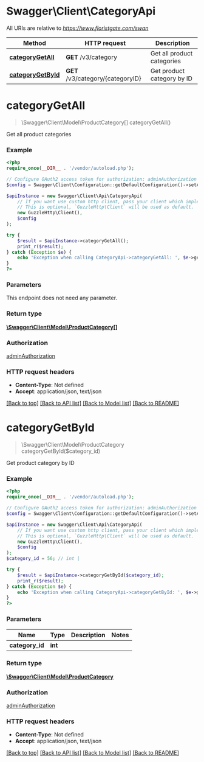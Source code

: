 # Swagger\Client\CategoryApi

All URIs are relative to *https://www.floristgate.com/swan*

Method | HTTP request | Description
------------- | ------------- | -------------
[**categoryGetAll**](CategoryApi.md#categoryGetAll) | **GET** /v3/category | Get all product categories
[**categoryGetById**](CategoryApi.md#categoryGetById) | **GET** /v3/category/{categoryID} | Get product category by ID


# **categoryGetAll**
> \Swagger\Client\Model\ProductCategory[] categoryGetAll()

Get all product categories

### Example
```php
<?php
require_once(__DIR__ . '/vendor/autoload.php');

// Configure OAuth2 access token for authorization: adminAuthorization
$config = Swagger\Client\Configuration::getDefaultConfiguration()->setAccessToken('YOUR_ACCESS_TOKEN');

$apiInstance = new Swagger\Client\Api\CategoryApi(
    // If you want use custom http client, pass your client which implements `GuzzleHttp\ClientInterface`.
    // This is optional, `GuzzleHttp\Client` will be used as default.
    new GuzzleHttp\Client(),
    $config
);

try {
    $result = $apiInstance->categoryGetAll();
    print_r($result);
} catch (Exception $e) {
    echo 'Exception when calling CategoryApi->categoryGetAll: ', $e->getMessage(), PHP_EOL;
}
?>
```

### Parameters
This endpoint does not need any parameter.

### Return type

[**\Swagger\Client\Model\ProductCategory[]**](../Model/ProductCategory.md)

### Authorization

[adminAuthorization](../../README.md#adminAuthorization)

### HTTP request headers

 - **Content-Type**: Not defined
 - **Accept**: application/json, text/json

[[Back to top]](#) [[Back to API list]](../../README.md#documentation-for-api-endpoints) [[Back to Model list]](../../README.md#documentation-for-models) [[Back to README]](../../README.md)

# **categoryGetById**
> \Swagger\Client\Model\ProductCategory categoryGetById($category_id)

Get product category by ID

### Example
```php
<?php
require_once(__DIR__ . '/vendor/autoload.php');

// Configure OAuth2 access token for authorization: adminAuthorization
$config = Swagger\Client\Configuration::getDefaultConfiguration()->setAccessToken('YOUR_ACCESS_TOKEN');

$apiInstance = new Swagger\Client\Api\CategoryApi(
    // If you want use custom http client, pass your client which implements `GuzzleHttp\ClientInterface`.
    // This is optional, `GuzzleHttp\Client` will be used as default.
    new GuzzleHttp\Client(),
    $config
);
$category_id = 56; // int | 

try {
    $result = $apiInstance->categoryGetById($category_id);
    print_r($result);
} catch (Exception $e) {
    echo 'Exception when calling CategoryApi->categoryGetById: ', $e->getMessage(), PHP_EOL;
}
?>
```

### Parameters

Name | Type | Description  | Notes
------------- | ------------- | ------------- | -------------
 **category_id** | **int**|  |

### Return type

[**\Swagger\Client\Model\ProductCategory**](../Model/ProductCategory.md)

### Authorization

[adminAuthorization](../../README.md#adminAuthorization)

### HTTP request headers

 - **Content-Type**: Not defined
 - **Accept**: application/json, text/json

[[Back to top]](#) [[Back to API list]](../../README.md#documentation-for-api-endpoints) [[Back to Model list]](../../README.md#documentation-for-models) [[Back to README]](../../README.md)

